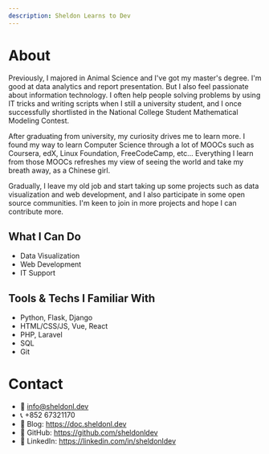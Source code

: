 ```yaml
---
description: Sheldon Learns to Dev
---
```


# About

Previously, I majored in Animal Science and I've got my master's degree. I'm good at data analytics and report presentation. But I also feel passionate about information technology. I often help people solving problems by using IT tricks and writing scripts when I still a university student, and I once successfully shortlisted in the National College Student Mathematical Modeling Contest. 

After graduating from university, my curiosity drives me to learn more. I found my way to learn Computer Science through a lot of MOOCs such as Coursera, edX, Linux Foundation, FreeCodeCamp, etc... Everything I learn from those MOOCs refreshes my view of seeing the world and take my breath away, as a Chinese girl. 

Gradually, I leave my old job and start taking up some projects such as data visualization and web development, and I also participate in some open source communities. I'm keen to join in more projects and hope I can contribute more.


## What I Can Do

- Data Visualization
- Web Development
- IT Support

## Tools & Techs  I Familiar With

- Python, Flask, Django
- HTML/CSS/JS, Vue, React
- PHP, Laravel
- SQL
- Git

# Contact

- 📨 info@sheldonl.dev
- 📞 +852 67321170
- 🔗 Blog: <https://doc.sheldonl.dev>
- 🔗 GitHub: <https://github.com/sheldonldev>
- 🔗 LinkedIn: <https://linkedin.com/in/sheldonldev>



